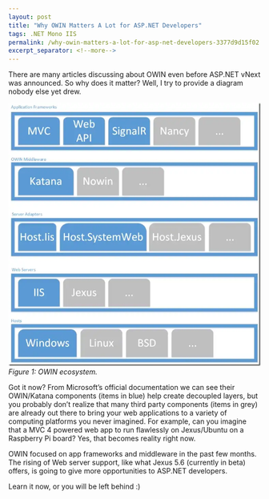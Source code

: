 ```yaml
---
layout: post
title: "Why OWIN Matters A Lot for ASP.NET Developers"
tags: .NET Mono IIS
permalink: /why-owin-matters-a-lot-for-asp-net-developers-3377d9d15f02
excerpt_separator: <!--more-->
---
```

There are many articles discussing about OWIN even before ASP.NET vNext was announced. So why does it matter? Well, I try to provide a diagram nobody else yet drew.
<!--more-->

![img-description](/images/owin.png)
_Figure 1: OWIN ecosystem._

Got it now? From Microsoft’s official documentation we can see their OWIN/Katana components (items in blue) help create decoupled layers, but you probably don’t realize that many third party components (items in grey) are already out there to bring your web applications to a variety of computing platforms you never imagined. For example, can you imagine that a MVC 4 powered web app to run flawlessly on Jexus/Ubuntu on a Raspberry Pi board? Yes, that becomes reality right now.

OWIN focused on app frameworks and middleware in the past few months. The rising of Web server support, like what Jexus 5.6 (currently in beta) offers, is going to give more opportunities to ASP.NET developers.

Learn it now, or you will be left behind :)
